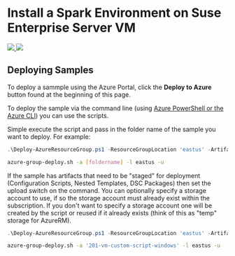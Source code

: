 


# Install a Spark Environment on Suse Enterprise Server VM

<a href="https://portal.azure.com/#create/Microsoft.Template/uri/https%3A%2F%2Fraw.githubusercontent.com%2FAzure%2Fazure-quickstart-templates%2Fmaster%2Fspark-on-suse%2Fazuredeploy.json" target="_blank">
    <img src="http://azuredeploy.net/deploybutton.png"/>
</a>
<a href="http://armviz.io/#/?load=https%3A%2F%2Fraw.githubusercontent.com%2FAzure%2Fazure-quickstart-templates%2Fmaster%2Fspark-on-suse%2Fazuredeploy.json" target="_blank">
    <img src="http://armviz.io/visualizebutton.png"/>
</a>


## Deploying Samples

To deploy a sammple using the Azure Portal, click the **Deploy to Azure** button found at the beginning of this page.

To deploy the sample via the command line (using [Azure PowerShell or the Azure CLI](https://azure.microsoft.com/en-us/downloads/)) you can use the scripts.

Simple execute the script and pass in the folder name of the sample you want to deploy.  For example:

```PowerShell
.\Deploy-AzureResourceGroup.ps1 -ResourceGroupLocation 'eastus' -ArtifactsStagingDirectory '[foldername]'
```
```bash
azure-group-deploy.sh -a [foldername] -l eastus -u
```
If the sample has artifacts that need to be "staged" for deployment (Configuration Scripts, Nested Templates, DSC Packages) then set the upload switch on the command.
You can optionally specify a storage account to use, if so the storage account must already exist within the subscription.  If you don't want to specify a storage account
one will be created by the script or reused if it already exists (think of this as "temp" storage for AzureRM).

```PowerShell
.\Deploy-AzureResourceGroup.ps1 -ResourceGroupLocation 'eastus' -ArtifactsStagingDirectory '201-vm-custom-script-windows' -UploadArtifacts 
```
```bash
azure-group-deploy.sh -a '201-vm-custom-script-windows' -l eastus -u


